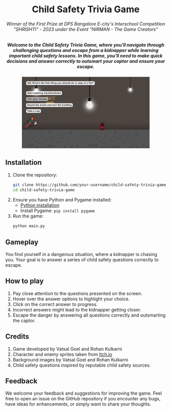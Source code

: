 <h1 align='center'> Child Safety Trivia Game </h1>

<h6 align='center'> Winner of the First Prize at DPS Bangalore E-city's Interschool Competition "SHRISHTI" - 2023 under the Event "NIRMAN - The Game Creators"</h6>
<h5 align='center'>
Welcome to the Child Safety Trivia Game, where you'll navigate through challenging questions and escape from a kidnapper while learning important child safety lessons. In this game, you'll need to make quick decisions and answer correctly to outsmart your captor and ensure your escape.
</h5>
<p align="center">
    <img src="https://github.com/pogrammar/Child-Safety-Trivia/blob/master/assets/Snapshot.png" alt="Game snapshot" width="400" height="224"/>
</p>


## Installation

1. Clone the repository:
   ```bash
   git clone https://github.com/your-username/child-safety-trivia-game.git
   cd child-safety-trivia-game
2. Ensure you have Python and Pygame installed:
   - [Python installation](https://www.google.com](https://www.python.org/downloads/)https://www.python.org/downloads/)
   - Install Pygame: `pip install pygame`
3. Run the game:
     ```bash
     python main.py

## Gameplay
You find yourself in a dangerous situation, where a kidnapper is chasing you. Your goal is to answer a series of child safety questions correctly to escape. 

## How to play
1. Pay close attention to the questions presented on the screen.
2. Hover over the answer options to highlight your choice.
3. Click on the correct answer to progress.
4. Incorrect answers might lead to the kidnapper getting closer.
5. Escape the danger by answering all questions correctly and outsmarting the captor.

## Credits
1. Game developed by Vatsal Goel and Rohan Kulkarni
2. Character and enemy sprites taken from [Itch.io](https://itch.io/)
3. Background images by Vatsal Goel and Rohan Kulkarni
4. Child safety questions inspired by reputable child safety sources.

## Feedback 
We welcome your feedback and suggestions for improving the game. Feel free to open an issue on the GitHub repository if you encounter any bugs, have ideas for enhancements, or simply want to share your thoughts.
